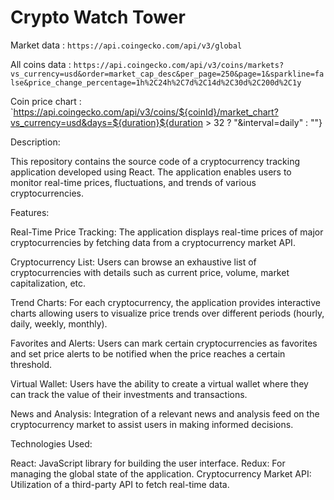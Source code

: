 # Crypto Watch Tower

Market data : `https://api.coingecko.com/api/v3/global`

All coins data : `https://api.coingecko.com/api/v3/coins/markets?vs_currency=usd&order=market_cap_desc&per_page=250&page=1&sparkline=false&price_change_percentage=1h%2C24h%2C7d%2C14d%2C30d%2C200d%2C1y`

Coin price chart : `https://api.coingecko.com/api/v3/coins/${coinId}/market_chart?vs_currency=usd&days=${duration}${duration > 32 ? "&interval=daily" : ""}






Description:

This repository contains the source code of a cryptocurrency tracking application developed using React. The application enables users to monitor real-time prices, fluctuations, and trends of various cryptocurrencies.






Features:

Real-Time Price Tracking: The application displays real-time prices of major cryptocurrencies by fetching data from a cryptocurrency market API.

Cryptocurrency List: Users can browse an exhaustive list of cryptocurrencies with details such as current price, volume, market capitalization, etc.

Trend Charts: For each cryptocurrency, the application provides interactive charts allowing users to visualize price trends over different periods (hourly, daily, weekly, monthly).

Favorites and Alerts: Users can mark certain cryptocurrencies as favorites and set price alerts to be notified when the price reaches a certain threshold.

Virtual Wallet: Users have the ability to create a virtual wallet where they can track the value of their investments and transactions.

News and Analysis: Integration of a relevant news and analysis feed on the cryptocurrency market to assist users in making informed decisions.







Technologies Used:

React: JavaScript library for building the user interface.
Redux: For managing the global state of the application.
Cryptocurrency Market API: Utilization of a third-party API to fetch real-time data.
 
 
